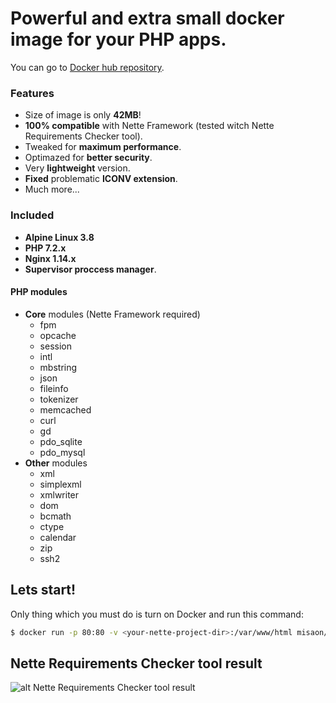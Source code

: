 # Powerful and extra small docker image for your PHP apps.

You can go to [Docker hub repository](https://hub.docker.com/r/misaon/alpine-nginx-php/ "Docker hub repository").

### Features
- Size of image is only **42MB**!
- **100% compatible** with Nette Framework (tested witch Nette Requirements Checker tool).
- Tweaked for **maximum performance**.
- Optimazed for **better security**.
- Very **lightweight** version.
- **Fixed** problematic **ICONV extension**.
- Much more...

### Included
- **Alpine Linux 3.8**
- **PHP 7.2.x**
- **Nginx 1.14.x**
- **Supervisor proccess manager**.

#### PHP modules
- **Core** modules (Nette Framework required)
  - fpm
  - opcache
  - session 
  - intl 
  - mbstring 
  - json 
  - fileinfo 
  - tokenizer 
  - memcached 
  - curl 
  - gd 
  - pdo_sqlite 
  - pdo_mysql
- **Other** modules
  - xml
  - simplexml
  - xmlwriter
  - dom
  - bcmath
  - ctype 
  - calendar 
  - zip
  - ssh2

## Lets start!

Only thing which you must do is turn on Docker and run this command:

```bash
$ docker run -p 80:80 -v <your-nette-project-dir>:/var/www/html misaon/alpine-nginx-php:php72
```

## Nette Requirements Checker tool result

![alt Nette Requirements Checker tool result](https://preview.ibb.co/kyVCpc/nette_framework_checker.png)

